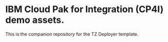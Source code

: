 # IBM Cloud Pak for Integration (CP4I) demo assets.

This is the companion repository for the TZ Deployer template.
